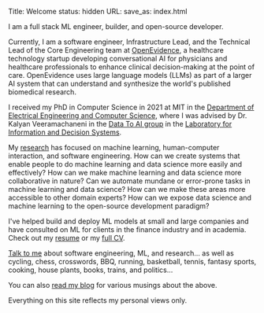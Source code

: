 Title: Welcome
status: hidden
URL:
save_as: index.html

I am a full stack ML engineer, builder, and open-source developer.

Currently, I am a software engineer, Infrastructure Lead, and the Technical Lead of the Core Engineering team at
[OpenEvidence](https://www.openevidence.com), a healthcare technology startup developing
conversational AI for physicians and healthcare professionals to enhance clinical
decision-making at the point of care. OpenEvidence uses large language models (LLMs) as part
of a larger AI system that can understand and synthesize the world's published biomedical
research.

I received my PhD in Computer Science in 2021 at MIT in the [Department of Electrical Engineering and Computer Science](https://www.eecs.mit.edu), where I was advised by Dr. Kalyan Veeramachaneni in the [Data To AI group](https://dai.lids.mit.edu) in the [Laboratory for Information and Decision Systems](https://lids.mit.edu).

My [research]({filename}/pages/research.md) has focused on machine learning, human-computer interaction, and software engineering. How can we create systems that enable people to do machine learning and data science more easily and effectively? How can we make machine learning and data science more collaborative in nature? Can we automate mundane or error-prone tasks in machine learning and data science? How can we make these areas more accessible to other domain experts? How can we expose data science and machine learning to the open-source development paradigm?

I've helped build and deploy ML models at small and large companies and have consulted on ML for clients in the finance industry and in academia. Check out my [resume]({static}/files/resume.pdf) or my [full CV]({static}/files/cv.pdf).

[Talk to me]({filename}/pages/contact.md) about software engineering, ML, and research... as well as cycling, chess, crosswords, BBQ, running, basketball, tennis, fantasy sports, cooking, house plants, books, trains, and politics...

You can also [read my blog](/blog) for various musings about the above.

Everything on this site reflects my personal views only.

